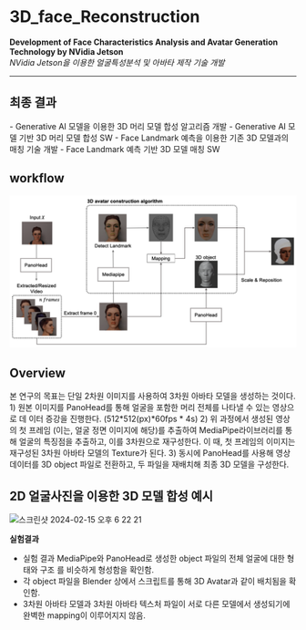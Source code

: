 # 3D_face_Reconstruction

**Development of Face Characteristics Analysis and Avatar Generation Technology by NVidia Jetson** <br>
_NVidia Jetson을 이용한 얼굴특성분석 및 아바타 제작 기술 개발_
***

<h2>최종 결과</h2>
- Generative AI 모델을 이용한 3D 머리 모델 합성 알고리즘 개발  
  - Generative AI 모델 기반 3D 머리 모델 합성 SW  
- Face Landmark 예측을 이용한 기존 3D 모델과의 매칭 기술 개발  
  - Face Landmark 예측 기반 3D 모델 매칭 SW  

<h2>workflow</h2>

<img src="./assets/workflow.png"><br>

<h2>Overview</h2>
본 연구의 목표는 단일 2차원 이미지를 사용하여 3차원 아바타 모델을 생성하는 것이다.
1) 원본 이미지를 PanoHead를 통해 얼굴을 포함한 머리 전체를 나타낼 수 있는 영상으로 데 이터 증강을 진행한다. (512*512(px)*60fps * 4s)
2) 위 과정에서 생성된 영상의 첫 프레임 (이는, 얼굴 정면 이미지에 해당)를 추출하여 MediaPipe라이브러리를 통해 얼굴의 특징점을 추출하고, 이를 3차원으로 재구성한다. 이 때, 첫 프레임의 이미지는 재구성된 3차원 아바타 모델의 Texture가 된다.
3) 동시에 PanoHead를 사용해 영상 데이터를 3D object 파일로 전환하고, 두 파일을 재배치해 최종 3D 모델을 구성한다.

<h2>2D 얼굴사진을 이용한 3D 모델 합성 예시</h2>
<img width="729" alt="스크린샷 2024-02-15 오후 6 22 21" src="https://github.com/Media-4-Machine-Laboratory/3D_face_Reconstruction/assets/126739106/3f3998c3-604d-4dbb-9ff0-dc1e0b1b84d5"><br>

**실험결과**
- 실험 결과 MediaPipe와 PanoHead로 생성한 object 파일의 전체 얼굴에 대한 형태와 구조 를 비슷하게 형성함을 확인함.
- 각 object 파일을 Blender 상에서 스크립트를 통해 3D Avatar과 같이 배치됨을 확인함.
- 3차원 아바타 모델과 3차원 아바타 텍스처 파일이 서로 다른 모델에서 생성되기에 완벽한 mapping이 이루어지지 않음.
